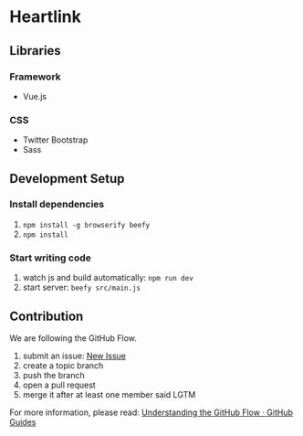 # Heartlink

## Libraries

### Framework

- Vue.js

### CSS

- Twitter Bootstrap
- Sass

## Development Setup

### Install dependencies

1. `npm install -g browserify beefy`
2. `npm install`

### Start writing code

1. watch js and build automatically: `npm run dev`
2. start server: `beefy src/main.js`

## Contribution

We are following the GitHub Flow.

1. submit an issue: [New Issue](https://github.com/intimates/heartlink/issues/new)
2. create a topic branch
3. push the branch
4. open a pull request
5. merge it after at least one member said LGTM

For more information, please read: [Understanding the GitHub Flow · GitHub Guides](https://guides.github.com/introduction/flow/index.html)

